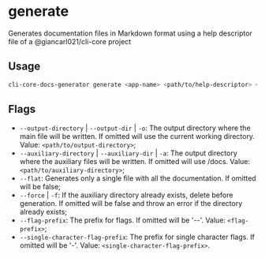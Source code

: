 # generate

Generates documentation files in Markdown format using a help descriptor file of a @giancarl021/cli-core project

## Usage

```bash
cli-core-docs-generator generate <app-name> <path/to/help-descriptor> <flags>
```

## Flags

-   `--output-directory` | `--output-dir` | `-o`: The output directory where the main file will be written. If omitted will use the current working directory. Value: `<path/to/output-directory>`;
-   `--auxiliary-directory` | `--auxiliary-dir` | `-a`: The output directory where the auxiliary files will be written. If omitted will use <current working directory>/docs. Value: `<path/to/auxiliary-directory>`;
-   `--flat`: Generates only a single file with all the documentation. If omitted will be false;
-   `--force` | `-f`: If the auxiliary directory already exists, delete before generation. If omitted will be false and throw an error if the directory already exists;
-   `--flag-prefix`: The prefix for flags. If omitted will be '--'. Value: `<flag-prefix>`;
-   `--single-character-flag-prefix`: The prefix for single character flags. If omitted will be '-'. Value: `<single-character-flag-prefix>`.
